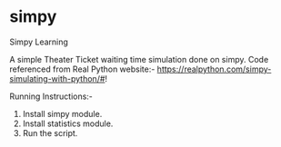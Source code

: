 # simpy
Simpy Learning

A simple Theater Ticket waiting time simulation done on simpy.
Code referenced from Real Python website:-
https://realpython.com/simpy-simulating-with-python/#!

Running Instructions:-
1. Install simpy module.
2. Install statistics module.
3. Run the script.